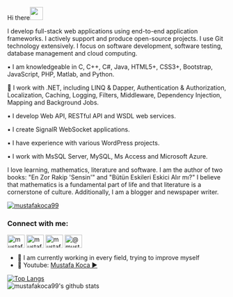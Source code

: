 Hi there<img src="https://raw.githubusercontent.com/iampavangandhi/iampavangandhi/master/gifs/Hi.gif" width="30px"> 

I develop full-stack web applications using end-to-end application frameworks. I actively support and produce open-source projects. I use Git technology extensively. I focus on software development, software testing, database management and cloud computing.

▪️ I am knowledgeable in C, C++, C#, Java, HTML5+, CSS3+, Bootstrap, JavaScript, PHP, Matlab, and Python.

📎 I work with .NET, including LINQ & Dapper, Authentication & Authorization, Localization, Caching, Logging, Filters, Middleware, Dependency Injection, Mapping and Background Jobs.

▪️ I develop Web API, RESTful API and WSDL web services.

▪️ I create SignalR WebSocket applications.

▪️ I have experience with various WordPress projects.

▪️ I work with MsSQL Server, MySQL, Ms Access and Microsoft Azure.

I love learning, mathematics, literature and software. I am the author of two books: "En Zor Rakip 'Sensin'" and "Bütün Eskileri Eskici Alır mı?" I believe that mathematics is a fundamental part of life and that literature is a cornerstone of culture. Additionally, I am a blogger and newspaper writer.

<p> <a href="https://github.com/ryo-ma/github-profile-trophy"><img src="https://github-profile-trophy.vercel.app/?username=mustafakoca99" alt="mustafakoca99" /></a> </p>

<h3 align="left">Connect with me:</h3>
<p align="left">
<a href="https://twitter.com/mustafaakocaa99" target="blank"><img align="center" src="https://raw.githubusercontent.com/rahuldkjain/github-profile-readme-generator/master/src/images/icons/Social/twitter.svg" alt="mustafaakocaa99" height="30" width="40" /></a>
<a href="https://linkedin.com/in/mustafakoca99" target="blank"><img align="center" src="https://raw.githubusercontent.com/rahuldkjain/github-profile-readme-generator/master/src/images/icons/Social/linked-in-alt.svg" alt="mustafakoca99" height="30" width="40" /></a>
<a href="https://instagram.com/mustafakoca99" target="blank"><img align="center" src="https://raw.githubusercontent.com/rahuldkjain/github-profile-readme-generator/master/src/images/icons/Social/instagram.svg" alt="mustafakoca99" height="30" width="40" /></a>
<a href="https://medium.com/@mustafakoca220" target="blank"><img align="center" src="https://raw.githubusercontent.com/rahuldkjain/github-profile-readme-generator/master/src/images/icons/Social/medium.svg" alt="@mustafakoca99" height="30" width="40" /></a>
</p>

- 🔭 I am currently working in every field, trying to improve myself
- 🤔 Youtube: [Mustafa Koca ▶️](https://www.youtube.com/channel/UCEOgptjepYwXTh1wtBlwVgA)

[![Top Langs](https://github-readme-stats.vercel.app/api/top-langs/?username=mustafakoca99&layout=compact)](https://github.com/mustafakoca99/github-readme-stats)
  <br>
![mustafakoca99's github stats](https://github-readme-stats.vercel.app/api?username=mustafakoca99&show_icons=true&theme=default)

